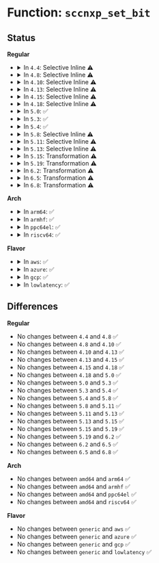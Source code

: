# Function: <code>sccnxp_set_bit</code>

## Status
<b>Regular</b>
<ul>
<li>
<details>
<summary>In <code>4.4</code>: Selective Inline ⚠️</summary>

```c
void sccnxp_set_bit(struct uart_port *port, int sig, int state);
```

**Collision:** Unique Static

**Inline:** Selective

**Transformation:** False

**Instances:**

```
In drivers/tty/serial/sccnxp.c (ffffffff8150e740)
Location: drivers/tty/serial/sccnxp.c:339
Inline: True
Inline callers:
  - drivers/tty/serial/sccnxp.c:sccnxp_start_tx
  - drivers/tty/serial/sccnxp.c:sccnxp_shutdown
  - drivers/tty/serial/sccnxp.c:sccnxp_probe
  - drivers/tty/serial/sccnxp.c:sccnxp_handle_events
Direct callers:
  - drivers/tty/serial/sccnxp.c:sccnxp_set_mctrl
  - drivers/tty/serial/sccnxp.c:sccnxp_set_mctrl
```
**Symbols:**

```
ffffffff8150e740-ffffffff8150e7b0: sccnxp_set_bit (STB_LOCAL)
```
</details>
</li>
<li>
<details>
<summary>In <code>4.8</code>: Selective Inline ⚠️</summary>

```c
void sccnxp_set_bit(struct uart_port *port, int sig, int state);
```

**Collision:** Unique Static

**Inline:** Selective

**Transformation:** False

**Instances:**

```
In drivers/tty/serial/sccnxp.c (ffffffff81561df8)
Location: drivers/tty/serial/sccnxp.c:339
Inline: True
Inline callers:
  - drivers/tty/serial/sccnxp.c:sccnxp_probe
  - drivers/tty/serial/sccnxp.c:sccnxp_shutdown
  - drivers/tty/serial/sccnxp.c:sccnxp_start_tx
  - drivers/tty/serial/sccnxp.c:sccnxp_handle_events
Direct callers:
  - drivers/tty/serial/sccnxp.c:sccnxp_set_mctrl
  - drivers/tty/serial/sccnxp.c:sccnxp_set_mctrl
```
**Symbols:**

```
ffffffff81560c30-ffffffff81560ca0: sccnxp_set_bit (STB_LOCAL)
```
</details>
</li>
<li>
<details>
<summary>In <code>4.10</code>: Selective Inline ⚠️</summary>

```c
void sccnxp_set_bit(struct uart_port *port, int sig, int state);
```

**Collision:** Unique Static

**Inline:** Selective

**Transformation:** False

**Instances:**

```
In drivers/tty/serial/sccnxp.c (ffffffff8158e568)
Location: drivers/tty/serial/sccnxp.c:339
Inline: True
Inline callers:
  - drivers/tty/serial/sccnxp.c:sccnxp_probe
  - drivers/tty/serial/sccnxp.c:sccnxp_shutdown
  - drivers/tty/serial/sccnxp.c:sccnxp_start_tx
  - drivers/tty/serial/sccnxp.c:sccnxp_handle_events
Direct callers:
  - drivers/tty/serial/sccnxp.c:sccnxp_set_mctrl
  - drivers/tty/serial/sccnxp.c:sccnxp_set_mctrl
```
**Symbols:**

```
ffffffff8158d3a0-ffffffff8158d410: sccnxp_set_bit (STB_LOCAL)
```
</details>
</li>
<li>
<details>
<summary>In <code>4.13</code>: Selective Inline ⚠️</summary>

```c
void sccnxp_set_bit(struct uart_port *port, int sig, int state);
```

**Collision:** Unique Static

**Inline:** Selective

**Transformation:** False

**Instances:**

```
In drivers/tty/serial/sccnxp.c (ffffffff815a25f7)
Location: drivers/tty/serial/sccnxp.c:339
Inline: True
Inline callers:
  - drivers/tty/serial/sccnxp.c:sccnxp_probe
  - drivers/tty/serial/sccnxp.c:sccnxp_shutdown
  - drivers/tty/serial/sccnxp.c:sccnxp_start_tx
  - drivers/tty/serial/sccnxp.c:sccnxp_handle_events
Direct callers:
  - drivers/tty/serial/sccnxp.c:sccnxp_set_mctrl
  - drivers/tty/serial/sccnxp.c:sccnxp_set_mctrl
```
**Symbols:**

```
ffffffff815a1430-ffffffff815a14a2: sccnxp_set_bit (STB_LOCAL)
```
</details>
</li>
<li>
<details>
<summary>In <code>4.15</code>: Selective Inline ⚠️</summary>

```c
void sccnxp_set_bit(struct uart_port *port, int sig, int state);
```

**Collision:** Unique Static

**Inline:** Selective

**Transformation:** False

**Instances:**

```
In drivers/tty/serial/sccnxp.c (ffffffff816083f7)
Location: drivers/tty/serial/sccnxp.c:335
Inline: True
Inline callers:
  - drivers/tty/serial/sccnxp.c:sccnxp_probe
  - drivers/tty/serial/sccnxp.c:sccnxp_shutdown
  - drivers/tty/serial/sccnxp.c:sccnxp_start_tx
  - drivers/tty/serial/sccnxp.c:sccnxp_handle_events
Direct callers:
  - drivers/tty/serial/sccnxp.c:sccnxp_set_mctrl
  - drivers/tty/serial/sccnxp.c:sccnxp_set_mctrl
```
**Symbols:**

```
ffffffff81606b90-ffffffff81606c04: sccnxp_set_bit (STB_LOCAL)
```
</details>
</li>
<li>
<details>
<summary>In <code>4.18</code>: Selective Inline ⚠️</summary>

```c
void sccnxp_set_bit(struct uart_port *port, int sig, int state);
```

**Collision:** Unique Static

**Inline:** Selective

**Transformation:** False

**Instances:**

```
In drivers/tty/serial/sccnxp.c (ffffffff81641a1f)
Location: drivers/tty/serial/sccnxp.c:335
Inline: True
Inline callers:
  - drivers/tty/serial/sccnxp.c:sccnxp_probe
  - drivers/tty/serial/sccnxp.c:sccnxp_shutdown
  - drivers/tty/serial/sccnxp.c:sccnxp_start_tx
  - drivers/tty/serial/sccnxp.c:sccnxp_handle_events
Direct callers:
  - drivers/tty/serial/sccnxp.c:sccnxp_set_mctrl
  - drivers/tty/serial/sccnxp.c:sccnxp_set_mctrl
```
**Symbols:**

```
ffffffff81640250-ffffffff816402c3: sccnxp_set_bit (STB_LOCAL)
```
</details>
</li>
<li>
<details>
<summary>In <code>5.0</code>: ✅</summary>

```c
void sccnxp_set_bit(struct uart_port *port, int sig, int state);
```

**Collision:** Unique Static

**Inline:** No

**Transformation:** False

**Instances:**

```
In drivers/tty/serial/sccnxp.c (ffffffff8165eae0)
Location: drivers/tty/serial/sccnxp.c:374
Inline: False
Direct callers:
  - drivers/tty/serial/sccnxp.c:sccnxp_probe
  - drivers/tty/serial/sccnxp.c:sccnxp_shutdown
  - drivers/tty/serial/sccnxp.c:sccnxp_set_mctrl
  - drivers/tty/serial/sccnxp.c:sccnxp_set_mctrl
  - drivers/tty/serial/sccnxp.c:sccnxp_start_tx
  - drivers/tty/serial/sccnxp.c:sccnxp_handle_events
```
**Symbols:**

```
ffffffff8165eae0-ffffffff8165eb49: sccnxp_set_bit (STB_LOCAL)
```
</details>
</li>
<li>
<details>
<summary>In <code>5.3</code>: ✅</summary>

```c
void sccnxp_set_bit(struct uart_port *port, int sig, int state);
```

**Collision:** Unique Static

**Inline:** No

**Transformation:** False

**Instances:**

```
In drivers/tty/serial/sccnxp.c (ffffffff816940c0)
Location: drivers/tty/serial/sccnxp.c:374
Inline: False
Direct callers:
  - drivers/tty/serial/sccnxp.c:sccnxp_probe
  - drivers/tty/serial/sccnxp.c:sccnxp_shutdown
  - drivers/tty/serial/sccnxp.c:sccnxp_set_mctrl
  - drivers/tty/serial/sccnxp.c:sccnxp_set_mctrl
  - drivers/tty/serial/sccnxp.c:sccnxp_start_tx
  - drivers/tty/serial/sccnxp.c:sccnxp_handle_events
```
**Symbols:**

```
ffffffff816940c0-ffffffff81694121: sccnxp_set_bit (STB_LOCAL)
```
</details>
</li>
<li>
<details>
<summary>In <code>5.4</code>: ✅</summary>

```c
void sccnxp_set_bit(struct uart_port *port, int sig, int state);
```

**Collision:** Unique Static

**Inline:** No

**Transformation:** False

**Instances:**

```
In drivers/tty/serial/sccnxp.c (ffffffff816b6c60)
Location: drivers/tty/serial/sccnxp.c:374
Inline: False
Direct callers:
  - drivers/tty/serial/sccnxp.c:sccnxp_probe
  - drivers/tty/serial/sccnxp.c:sccnxp_shutdown
  - drivers/tty/serial/sccnxp.c:sccnxp_set_mctrl
  - drivers/tty/serial/sccnxp.c:sccnxp_set_mctrl
  - drivers/tty/serial/sccnxp.c:sccnxp_start_tx
  - drivers/tty/serial/sccnxp.c:sccnxp_handle_events
```
**Symbols:**

```
ffffffff816b6c60-ffffffff816b6cc1: sccnxp_set_bit (STB_LOCAL)
```
</details>
</li>
<li>
<details>
<summary>In <code>5.8</code>: Selective Inline ⚠️</summary>

```c
void sccnxp_set_bit(struct uart_port *port, int sig, int state);
```

**Collision:** Unique Static

**Inline:** Selective

**Transformation:** False

**Instances:**

```
In drivers/tty/serial/sccnxp.c (ffffffff8176bed5)
Location: drivers/tty/serial/sccnxp.c:370
Inline: True
Inline callers:
  - drivers/tty/serial/sccnxp.c:sccnxp_probe
  - drivers/tty/serial/sccnxp.c:sccnxp_shutdown
  - drivers/tty/serial/sccnxp.c:sccnxp_start_tx
  - drivers/tty/serial/sccnxp.c:sccnxp_handle_tx
Direct callers:
  - drivers/tty/serial/sccnxp.c:sccnxp_set_mctrl
  - drivers/tty/serial/sccnxp.c:sccnxp_set_mctrl
```
**Symbols:**

```
ffffffff8176a5f0-ffffffff8176a67f: sccnxp_set_bit (STB_LOCAL)
```
</details>
</li>
<li>
<details>
<summary>In <code>5.11</code>: Selective Inline ⚠️</summary>

```c
void sccnxp_set_bit(struct uart_port *port, int sig, int state);
```

**Collision:** Unique Static

**Inline:** Selective

**Transformation:** False

**Instances:**

```
In drivers/tty/serial/sccnxp.c (ffffffff81786ab5)
Location: drivers/tty/serial/sccnxp.c:370
Inline: True
Inline callers:
  - drivers/tty/serial/sccnxp.c:sccnxp_probe
  - drivers/tty/serial/sccnxp.c:sccnxp_shutdown
  - drivers/tty/serial/sccnxp.c:sccnxp_start_tx
  - drivers/tty/serial/sccnxp.c:sccnxp_handle_tx
Direct callers:
  - drivers/tty/serial/sccnxp.c:sccnxp_set_mctrl
  - drivers/tty/serial/sccnxp.c:sccnxp_set_mctrl
```
**Symbols:**

```
ffffffff81785240-ffffffff817852cf: sccnxp_set_bit (STB_LOCAL)
```
</details>
</li>
<li>
<details>
<summary>In <code>5.13</code>: Selective Inline ⚠️</summary>

```c
void sccnxp_set_bit(struct uart_port *port, int sig, int state);
```

**Collision:** Unique Static

**Inline:** Selective

**Transformation:** False

**Instances:**

```
In drivers/tty/serial/sccnxp.c (ffffffff8176a415)
Location: drivers/tty/serial/sccnxp.c:370
Inline: True
Inline callers:
  - drivers/tty/serial/sccnxp.c:sccnxp_probe
  - drivers/tty/serial/sccnxp.c:sccnxp_shutdown
  - drivers/tty/serial/sccnxp.c:sccnxp_start_tx
  - drivers/tty/serial/sccnxp.c:sccnxp_handle_tx
Direct callers:
  - drivers/tty/serial/sccnxp.c:sccnxp_set_mctrl
  - drivers/tty/serial/sccnxp.c:sccnxp_set_mctrl
```
**Symbols:**

```
ffffffff81768b60-ffffffff81768bf4: sccnxp_set_bit (STB_LOCAL)
```
</details>
</li>
<li>
<details>
<summary>In <code>5.15</code>: Transformation ⚠️</summary>

```c
void sccnxp_set_bit(struct uart_port *port, int sig, int state);
```

**Collision:** Unique Static

**Inline:** No

**Transformation:** True

**Instances:**

```
In drivers/tty/serial/sccnxp.c (0)
Location: drivers/tty/serial/sccnxp.c:370
Inline: False
Direct callers:
  - drivers/tty/serial/sccnxp.c:sccnxp_probe
  - drivers/tty/serial/sccnxp.c:sccnxp_shutdown
  - drivers/tty/serial/sccnxp.c:sccnxp_set_mctrl
  - drivers/tty/serial/sccnxp.c:sccnxp_set_mctrl
  - drivers/tty/serial/sccnxp.c:sccnxp_start_tx
  - drivers/tty/serial/sccnxp.c:sccnxp_handle_tx
```
**Symbols:**

```
ffffffff817ed940-ffffffff817eda16: sccnxp_set_bit (STB_LOCAL)
ffffffff81cfa4eb-ffffffff81cfa50c: sccnxp_set_bit.cold (STB_LOCAL)
```
</details>
</li>
<li>
<details>
<summary>In <code>5.19</code>: Transformation ⚠️</summary>

```c
void sccnxp_set_bit(struct uart_port *port, int sig, int state);
```

**Collision:** Unique Static

**Inline:** No

**Transformation:** True

**Instances:**

```
In drivers/tty/serial/sccnxp.c (0)
Location: drivers/tty/serial/sccnxp.c:370
Inline: False
Direct callers:
  - drivers/tty/serial/sccnxp.c:sccnxp_probe
  - drivers/tty/serial/sccnxp.c:sccnxp_shutdown
  - drivers/tty/serial/sccnxp.c:sccnxp_set_mctrl
  - drivers/tty/serial/sccnxp.c:sccnxp_set_mctrl
  - drivers/tty/serial/sccnxp.c:sccnxp_start_tx
  - drivers/tty/serial/sccnxp.c:sccnxp_handle_tx
```
**Symbols:**

```
ffffffff8192d8c0-ffffffff8192d9b5: sccnxp_set_bit (STB_LOCAL)
ffffffff81ec2724-ffffffff81ec2745: sccnxp_set_bit.cold (STB_LOCAL)
```
</details>
</li>
<li>
<details>
<summary>In <code>6.2</code>: Transformation ⚠️</summary>

```c
void sccnxp_set_bit(struct uart_port *port, int sig, int state);
```

**Collision:** Unique Static

**Inline:** No

**Transformation:** True

**Instances:**

```
In drivers/tty/serial/sccnxp.c (0)
Location: drivers/tty/serial/sccnxp.c:370
Inline: False
Direct callers:
  - drivers/tty/serial/sccnxp.c:sccnxp_probe
  - drivers/tty/serial/sccnxp.c:sccnxp_shutdown
  - drivers/tty/serial/sccnxp.c:sccnxp_set_mctrl
  - drivers/tty/serial/sccnxp.c:sccnxp_set_mctrl
  - drivers/tty/serial/sccnxp.c:sccnxp_start_tx
  - drivers/tty/serial/sccnxp.c:sccnxp_handle_tx
```
**Symbols:**

```
ffffffff81a8bb10-ffffffff81a8bc05: sccnxp_set_bit (STB_LOCAL)
ffffffff82096239-ffffffff8209625a: sccnxp_set_bit.cold (STB_LOCAL)
```
</details>
</li>
<li>
<details>
<summary>In <code>6.5</code>: Transformation ⚠️</summary>

```c
void sccnxp_set_bit(struct uart_port *port, int sig, int state);
```

**Collision:** Unique Static

**Inline:** No

**Transformation:** True

**Instances:**

```
In drivers/tty/serial/sccnxp.c (0)
Location: drivers/tty/serial/sccnxp.c:370
Inline: False
Direct callers:
  - drivers/tty/serial/sccnxp.c:sccnxp_probe
  - drivers/tty/serial/sccnxp.c:sccnxp_shutdown
  - drivers/tty/serial/sccnxp.c:sccnxp_set_mctrl
  - drivers/tty/serial/sccnxp.c:sccnxp_set_mctrl
  - drivers/tty/serial/sccnxp.c:sccnxp_start_tx
  - drivers/tty/serial/sccnxp.c:sccnxp_handle_tx
```
**Symbols:**

```
ffffffff81ad72e0-ffffffff81ad73d5: sccnxp_set_bit (STB_LOCAL)
ffffffff82117160-ffffffff82117181: sccnxp_set_bit.cold (STB_LOCAL)
```
</details>
</li>
<li>
<details>
<summary>In <code>6.8</code>: Transformation ⚠️</summary>

```c
void sccnxp_set_bit(struct uart_port *port, int sig, int state);
```

**Collision:** Unique Static

**Inline:** No

**Transformation:** True

**Instances:**

```
In drivers/tty/serial/sccnxp.c (0)
Location: drivers/tty/serial/sccnxp.c:370
Inline: False
Direct callers:
  - drivers/tty/serial/sccnxp.c:sccnxp_probe
  - drivers/tty/serial/sccnxp.c:sccnxp_shutdown
  - drivers/tty/serial/sccnxp.c:sccnxp_set_mctrl
  - drivers/tty/serial/sccnxp.c:sccnxp_set_mctrl
  - drivers/tty/serial/sccnxp.c:sccnxp_start_tx
  - drivers/tty/serial/sccnxp.c:sccnxp_handle_tx
```
**Symbols:**

```
ffffffff81b2a580-ffffffff81b2a675: sccnxp_set_bit (STB_LOCAL)
ffffffff821f4eba-ffffffff821f4edb: sccnxp_set_bit.cold (STB_LOCAL)
```
</details>
</li>
</ul>
<b>Arch</b>
<ul>
<li>
<details>
<summary>In <code>arm64</code>: ✅</summary>

```c
void sccnxp_set_bit(struct uart_port *port, int sig, int state);
```

**Collision:** Unique Static

**Inline:** No

**Transformation:** False

**Instances:**

```
In drivers/tty/serial/sccnxp.c (ffff80001089fa78)
Location: drivers/tty/serial/sccnxp.c:374
Inline: False
Direct callers:
  - drivers/tty/serial/sccnxp.c:sccnxp_probe
  - drivers/tty/serial/sccnxp.c:sccnxp_shutdown
  - drivers/tty/serial/sccnxp.c:sccnxp_set_mctrl
  - drivers/tty/serial/sccnxp.c:sccnxp_set_mctrl
  - drivers/tty/serial/sccnxp.c:sccnxp_start_tx
  - drivers/tty/serial/sccnxp.c:sccnxp_handle_events
```
**Symbols:**

```
ffff80001089fa78-ffff80001089fb0c: sccnxp_set_bit (STB_LOCAL)
```
</details>
</li>
<li>
<details>
<summary>In <code>armhf</code>: ✅</summary>

```c
void sccnxp_set_bit(struct uart_port *port, int sig, int state);
```

**Collision:** Unique Static

**Inline:** No

**Transformation:** False

**Instances:**

```
In drivers/tty/serial/sccnxp.c (c0999bd8)
Location: drivers/tty/serial/sccnxp.c:374
Inline: False
Direct callers:
  - drivers/tty/serial/sccnxp.c:sccnxp_probe
  - drivers/tty/serial/sccnxp.c:sccnxp_shutdown
  - drivers/tty/serial/sccnxp.c:sccnxp_set_mctrl
  - drivers/tty/serial/sccnxp.c:sccnxp_set_mctrl
  - drivers/tty/serial/sccnxp.c:sccnxp_start_tx
  - drivers/tty/serial/sccnxp.c:sccnxp_handle_events
```
**Symbols:**

```
c0999bd8-c0999c38: sccnxp_set_bit (STB_LOCAL)
```
</details>
</li>
<li>
<details>
<summary>In <code>ppc64el</code>: ✅</summary>

```c
void sccnxp_set_bit(struct uart_port *port, int sig, int state);
```

**Collision:** Unique Static

**Inline:** No

**Transformation:** False

**Instances:**

```
In drivers/tty/serial/sccnxp.c (c00000000093ca80)
Location: drivers/tty/serial/sccnxp.c:374
Inline: False
Direct callers:
  - drivers/tty/serial/sccnxp.c:sccnxp_probe
  - drivers/tty/serial/sccnxp.c:sccnxp_shutdown
  - drivers/tty/serial/sccnxp.c:sccnxp_set_mctrl
  - drivers/tty/serial/sccnxp.c:sccnxp_set_mctrl
  - drivers/tty/serial/sccnxp.c:sccnxp_start_tx
  - drivers/tty/serial/sccnxp.c:sccnxp_handle_events
```
**Symbols:**

```
c00000000093ca80-c00000000093caf8: sccnxp_set_bit (STB_LOCAL)
```
</details>
</li>
<li>
<details>
<summary>In <code>riscv64</code>: ✅</summary>

```c
void sccnxp_set_bit(struct uart_port *port, int sig, int state);
```

**Collision:** Unique Static

**Inline:** No

**Transformation:** False

**Instances:**

```
In drivers/tty/serial/sccnxp.c (ffffffe00055c4a8)
Location: drivers/tty/serial/sccnxp.c:374
Inline: False
Direct callers:
  - drivers/tty/serial/sccnxp.c:sccnxp_probe
  - drivers/tty/serial/sccnxp.c:sccnxp_shutdown
  - drivers/tty/serial/sccnxp.c:sccnxp_set_mctrl
  - drivers/tty/serial/sccnxp.c:sccnxp_set_mctrl
  - drivers/tty/serial/sccnxp.c:sccnxp_start_tx
  - drivers/tty/serial/sccnxp.c:sccnxp_handle_events
```
**Symbols:**

```
ffffffe00055c4a8-ffffffe00055c530: sccnxp_set_bit (STB_LOCAL)
```
</details>
</li>
</ul>
<b>Flavor</b>
<ul>
<li>
<details>
<summary>In <code>aws</code>: ✅</summary>

```c
void sccnxp_set_bit(struct uart_port *port, int sig, int state);
```

**Collision:** Unique Static

**Inline:** No

**Transformation:** False

**Instances:**

```
In drivers/tty/serial/sccnxp.c (ffffffff8167c6c0)
Location: drivers/tty/serial/sccnxp.c:374
Inline: False
Direct callers:
  - drivers/tty/serial/sccnxp.c:sccnxp_probe
  - drivers/tty/serial/sccnxp.c:sccnxp_shutdown
  - drivers/tty/serial/sccnxp.c:sccnxp_set_mctrl
  - drivers/tty/serial/sccnxp.c:sccnxp_set_mctrl
  - drivers/tty/serial/sccnxp.c:sccnxp_start_tx
  - drivers/tty/serial/sccnxp.c:sccnxp_handle_events
```
**Symbols:**

```
ffffffff8167c6c0-ffffffff8167c721: sccnxp_set_bit (STB_LOCAL)
```
</details>
</li>
<li>
<details>
<summary>In <code>azure</code>: ✅</summary>

```c
void sccnxp_set_bit(struct uart_port *port, int sig, int state);
```

**Collision:** Unique Static

**Inline:** No

**Transformation:** False

**Instances:**

```
In drivers/tty/serial/sccnxp.c (ffffffff8165b7b0)
Location: drivers/tty/serial/sccnxp.c:374
Inline: False
Direct callers:
  - drivers/tty/serial/sccnxp.c:sccnxp_probe
  - drivers/tty/serial/sccnxp.c:sccnxp_shutdown
  - drivers/tty/serial/sccnxp.c:sccnxp_set_mctrl
  - drivers/tty/serial/sccnxp.c:sccnxp_set_mctrl
  - drivers/tty/serial/sccnxp.c:sccnxp_start_tx
  - drivers/tty/serial/sccnxp.c:sccnxp_handle_events
```
**Symbols:**

```
ffffffff8165b7b0-ffffffff8165b811: sccnxp_set_bit (STB_LOCAL)
```
</details>
</li>
<li>
<details>
<summary>In <code>gcp</code>: ✅</summary>

```c
void sccnxp_set_bit(struct uart_port *port, int sig, int state);
```

**Collision:** Unique Static

**Inline:** No

**Transformation:** False

**Instances:**

```
In drivers/tty/serial/sccnxp.c (ffffffff816aaaa0)
Location: drivers/tty/serial/sccnxp.c:374
Inline: False
Direct callers:
  - drivers/tty/serial/sccnxp.c:sccnxp_probe
  - drivers/tty/serial/sccnxp.c:sccnxp_shutdown
  - drivers/tty/serial/sccnxp.c:sccnxp_set_mctrl
  - drivers/tty/serial/sccnxp.c:sccnxp_set_mctrl
  - drivers/tty/serial/sccnxp.c:sccnxp_start_tx
  - drivers/tty/serial/sccnxp.c:sccnxp_handle_events
```
**Symbols:**

```
ffffffff816aaaa0-ffffffff816aab01: sccnxp_set_bit (STB_LOCAL)
```
</details>
</li>
<li>
<details>
<summary>In <code>lowlatency</code>: ✅</summary>

```c
void sccnxp_set_bit(struct uart_port *port, int sig, int state);
```

**Collision:** Unique Static

**Inline:** No

**Transformation:** False

**Instances:**

```
In drivers/tty/serial/sccnxp.c (ffffffff816c4f00)
Location: drivers/tty/serial/sccnxp.c:374
Inline: False
Direct callers:
  - drivers/tty/serial/sccnxp.c:sccnxp_probe
  - drivers/tty/serial/sccnxp.c:sccnxp_shutdown
  - drivers/tty/serial/sccnxp.c:sccnxp_set_mctrl
  - drivers/tty/serial/sccnxp.c:sccnxp_set_mctrl
  - drivers/tty/serial/sccnxp.c:sccnxp_start_tx
  - drivers/tty/serial/sccnxp.c:sccnxp_handle_events
```
**Symbols:**

```
ffffffff816c4f00-ffffffff816c4f61: sccnxp_set_bit (STB_LOCAL)
```
</details>
</li>
</ul>

## Differences
<b>Regular</b>
<ul>
<li>
No changes between <code>4.4</code> and <code>4.8</code> ✅
</li>
<li>
No changes between <code>4.8</code> and <code>4.10</code> ✅
</li>
<li>
No changes between <code>4.10</code> and <code>4.13</code> ✅
</li>
<li>
No changes between <code>4.13</code> and <code>4.15</code> ✅
</li>
<li>
No changes between <code>4.15</code> and <code>4.18</code> ✅
</li>
<li>
No changes between <code>4.18</code> and <code>5.0</code> ✅
</li>
<li>
No changes between <code>5.0</code> and <code>5.3</code> ✅
</li>
<li>
No changes between <code>5.3</code> and <code>5.4</code> ✅
</li>
<li>
No changes between <code>5.4</code> and <code>5.8</code> ✅
</li>
<li>
No changes between <code>5.8</code> and <code>5.11</code> ✅
</li>
<li>
No changes between <code>5.11</code> and <code>5.13</code> ✅
</li>
<li>
No changes between <code>5.13</code> and <code>5.15</code> ✅
</li>
<li>
No changes between <code>5.15</code> and <code>5.19</code> ✅
</li>
<li>
No changes between <code>5.19</code> and <code>6.2</code> ✅
</li>
<li>
No changes between <code>6.2</code> and <code>6.5</code> ✅
</li>
<li>
No changes between <code>6.5</code> and <code>6.8</code> ✅
</li>
</ul>
<b>Arch</b>
<ul>
<li>
No changes between <code>amd64</code> and <code>arm64</code> ✅
</li>
<li>
No changes between <code>amd64</code> and <code>armhf</code> ✅
</li>
<li>
No changes between <code>amd64</code> and <code>ppc64el</code> ✅
</li>
<li>
No changes between <code>amd64</code> and <code>riscv64</code> ✅
</li>
</ul>
<b>Flavor</b>
<ul>
<li>
No changes between <code>generic</code> and <code>aws</code> ✅
</li>
<li>
No changes between <code>generic</code> and <code>azure</code> ✅
</li>
<li>
No changes between <code>generic</code> and <code>gcp</code> ✅
</li>
<li>
No changes between <code>generic</code> and <code>lowlatency</code> ✅
</li>
</ul>
